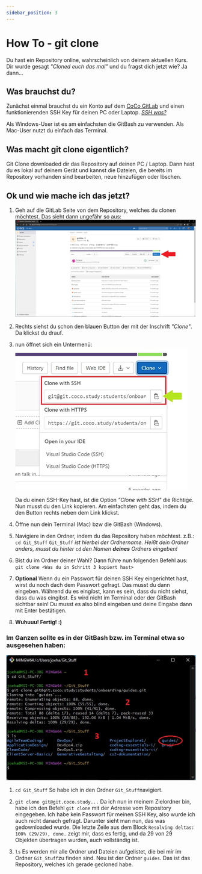 ```yaml
---
sidebar_position: 3
---
```


# How To - git clone

Du hast ein Repository online, wahrscheinlich von deinem aktuellen Kurs.
Dir wurde gesagt *"Cloned euch das mal"* und du fragst dich jetzt wie? 
Ja dann...



## Was brauchst du?

Zunächst einmal brauchst du ein Konto auf dem [CoCo GitLab](https://git.coco.study/) und einen funktionierenden SSH Key für deinen PC oder Laptop.
_[SSH was?](ssh-keys-gitlab-howto.md)_

Als Windows-User ist es am einfachsten die GitBash zu verwenden.
Als Mac-User nutzt du einfach das Terminal.



## Was macht git clone eigentlich?

Git Clone downloaded dir das Repository auf deinen PC / Laptop.
Dann hast du es lokal auf deinem Gerät und kannst die Dateien, die bereits im Repository vorhanden sind bearbeiten, neue hinzufügen oder löschen.



## Ok und wie mache ich das jetzt?

1. Geh auf die GitLab Seite von dem Repository, welches du clonen möchtest.
   Das sieht dann ungefähr so aus:
   ![Screenshot von dem Repository auf GitLab](./img/Screenshots-GitClone/GitClone1.jpg)

2. Rechts siehst du schon den blauen Button der mit der Inschrift *"Clone"*.
   Da klickst du drauf.

3. nun öffnet sich ein Untermenü: 
   ![Clone Button Untermenü](./img/Screenshots-GitClone/GitClone2.jpg)

   Da du einen SSH-Key hast, ist die Option *"Clone with SSH"* die Richtige.
   Nun musst du den Link kopieren. Am einfachsten geht das, indem du den Button rechts neben dem Link klickst.

4. Öffne nun dein Terminal (Mac) bzw die GitBash (Windows).

5. Navigiere in den Ordner, indem du das Repository haben möchtest.
   z.B.: `cd Git_Stuff`
   `Git_Stuff` *ist hierbei der Ordnername. Heißt dein Ordner anders, musst du hinter* `cd` *den Namen **deines** Ordners eingeben!*

6. Bist du im Ordner deiner Wahl?
   Dann führe nun folgenden Befehl aus: 
   `git clone <Was du in Schritt 3 kopiert hast>`

7. **Optional**
   Wenn du ein Passwort für deinen SSH Key eingerichtet hast, wirst du noch dach dem Passwort gefragt.
   Das musst du dann eingeben. Während du es eingibst, kann es sein, dass du nicht siehst, dass du was eingibst. Es wird nicht im Terminal oder der GitBash sichtbar sein! Du musst es also blind eingeben und deine Eingabe dann mit Enter bestätigen.

8. **Wuhuuu! Fertig! :)**



### Im Ganzen sollte es in der GitBash bzw. im Terminal etwa so ausgesehen haben:

![Verlauf auf der GitBash](./img/Screenshots-GitClone/GitClone3.jpg)

1.  `cd Git_Stuff` 
    So habe ich in den Ordner `Git_Stuff`navigiert.

2. `git clone git@git.coco.study...` 
   Da ich nun in meinem Zielordner bin, habe ich den Befehl `git clone` mit der Adresse vom Repository eingegeben.
   Ich habe kein Passwort für meinen SSH Key, also wurde ich auch nicht danach gefragt.
   Darunter sieht man nun, das was gedownloaded wurde.
   Die letzte Zeile aus dem Block `Resolving deltas: 100% (29/29), done.` zeigt mir, dass es fertig, und da 29 von 29 Objekten übertragen wurden, auch vollständig ist.

3. `ls` 
   Es werden mir alle Ordner und Dateien aufgelistet, die bei mir im Ordner `Git_Stuff`zu finden sind.
   Neu ist der Ordner `guides`.
   Das ist das Repository, welches ich gerade gecloned habe. 
